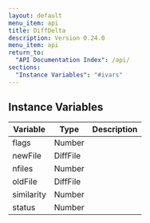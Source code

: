 ```yaml
---
layout: default
menu_item: api
title: DiffDelta
description: Version 0.24.0
menu_item: api
return_to:
  "API Documentation Index": /api/
sections:
  "Instance Variables": "#ivars"
---
```


## <a name="ivars"></a>Instance Variables

| Variable | Type | Description |
| --- | --- | --- |
| <a name="flags"></a>flags | Number |  |
| <a name="newFile"></a>newFile | DiffFile |  |
| <a name="nfiles"></a>nfiles | Number |  |
| <a name="oldFile"></a>oldFile | DiffFile |  |
| <a name="similarity"></a>similarity | Number |  |
| <a name="status"></a>status | Number |  |

